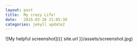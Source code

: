 ```yaml
---
layout: post
title:  My crazy Life!
date:   2015-03-28 21:05:30
categories: jekyll update2
---
```


![My helpful screenshot]({{ site.url }}/assets/screenshot.jpg)


[jekyll]:      http://jekyllrb.com
[jekyll-gh]:   https://github.com/jekyll/jekyll
[jekyll-help]: https://github.com/jekyll/jekyll-help
